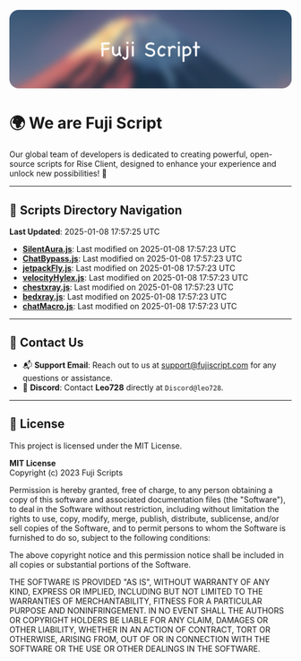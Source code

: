 ![Banner](.github/b.webp)

# 🌍 **We are Fuji Script**

Our global team of developers is dedicated to creating powerful, open-source scripts for Rise Client, designed to enhance your experience and unlock new possibilities! 🌟

---
<!-- SCRIPTS_NAVIGATION_START -->
## 📂 **Scripts Directory Navigation**

**Last Updated**: 2025-01-08 17:57:25 UTC

- **[SilentAura.js](scripts/SilentAura.js)**: Last modified on 2025-01-08 17:57:23 UTC
- **[ChatBypass.js](scripts/ChatBypass.js)**: Last modified on 2025-01-08 17:57:23 UTC
- **[jetpackFly.js](scripts/jetpackFly.js)**: Last modified on 2025-01-08 17:57:23 UTC
- **[velocityHylex.js](scripts/velocityHylex.js)**: Last modified on 2025-01-08 17:57:23 UTC
- **[chestxray.js](scripts/chestxray.js)**: Last modified on 2025-01-08 17:57:23 UTC
- **[bedxray.js](scripts/bedxray.js)**: Last modified on 2025-01-08 17:57:23 UTC
- **[chatMacro.js](scripts/chatMacro.js)**: Last modified on 2025-01-08 17:57:23 UTC

<!-- SCRIPTS_NAVIGATION_END -->

---

## 💬 **Contact Us**  
- 📬 **Support Email**: Reach out to us at [support@fujiscript.com](mailto:support@fujiscript.com) for any questions or assistance.  
- 💬 **Discord**: Contact **Leo728** directly at `Discord@leo728`.

---

## 📜 **License**

This project is licensed under the MIT License.  

**MIT License**  
Copyright (c) 2023 Fuji Scripts  

Permission is hereby granted, free of charge, to any person obtaining a copy of this software and associated documentation files (the "Software"), to deal in the Software without restriction, including without limitation the rights to use, copy, modify, merge, publish, distribute, sublicense, and/or sell copies of the Software, and to permit persons to whom the Software is furnished to do so, subject to the following conditions:  

The above copyright notice and this permission notice shall be included in all copies or substantial portions of the Software.  

THE SOFTWARE IS PROVIDED "AS IS", WITHOUT WARRANTY OF ANY KIND, EXPRESS OR IMPLIED, INCLUDING BUT NOT LIMITED TO THE WARRANTIES OF MERCHANTABILITY, FITNESS FOR A PARTICULAR PURPOSE AND NONINFRINGEMENT. IN NO EVENT SHALL THE AUTHORS OR COPYRIGHT HOLDERS BE LIABLE FOR ANY CLAIM, DAMAGES OR OTHER LIABILITY, WHETHER IN AN ACTION OF CONTRACT, TORT OR OTHERWISE, ARISING FROM, OUT OF OR IN CONNECTION WITH THE SOFTWARE OR THE USE OR OTHER DEALINGS IN THE SOFTWARE.  
